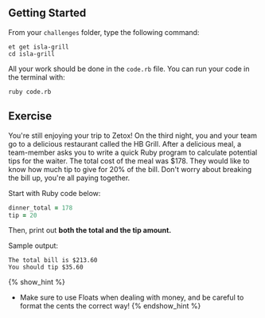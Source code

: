 ## Getting Started

From your `challenges` folder, type the following command:

```
et get isla-grill
cd isla-grill
```

All your work should be done in the `code.rb` file. You can run your code in the terminal with:

```
ruby code.rb
```

## Exercise

You're still enjoying your trip to Zetox! On the third night, you and your
team go to a delicious restaurant called the HB Grill. After a delicious meal,
a team-member asks you to write a quick Ruby program to calculate potential tips
for the waiter. The total cost of the meal was $178. They would like to know
how much tip to give for 20% of the bill. Don't worry about breaking the bill up, you're all paying together.

Start with Ruby code below:

```ruby
dinner_total = 178
tip = 20
```
Then, print out **both the total and the tip amount.**  

Sample output:

```no-highlight
The total bill is $213.60
You should tip $35.60
```

{% show_hint %}
- Make sure to use Floats when dealing with money, and be careful to format the cents the correct way!
{% endshow_hint %}
